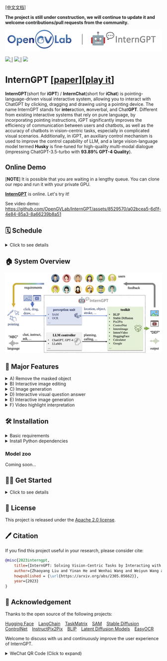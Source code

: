 [[中文文档]](README_CN.md)

**The project is still under construction, we will continue to update it and welcome contributions/pull requests from the community.**

<p align="center"><img src="./assets/gvlab_logo.png" width="600"></p>

<a src="https://img.shields.io/discord/1099920215724277770?label=Discord&logo=discord" href="https://discord.gg/khWBFnCgAN">
    <img src="https://img.shields.io/discord/1099920215724277770?label=Discord&logo=discord"> </a> | <a src="https://img.shields.io/badge/GPU%20Demo-Open-green?logo=alibabacloud" href="https://ichat.opengvlab.com">
    <img src="https://img.shields.io/badge/Demo-Open-green?logo=alibabacloud"> </a> | <a src="https://img.shields.io/twitter/follow/opengvlab?style=social" href="https://twitter.com/opengvlab">
    <img src="https://img.shields.io/twitter/follow/opengvlab?style=social">  </a> 
    


# InternGPT [[paper](https://arxiv.org/pdf/2305.05662.pdf)][[play it](https://igpt.opengvlab.com/)]


<!-- ## Description -->
**InternGPT**(short for **iGPT**) / **InternChat**(short for **iChat**) is pointing-language-driven visual interactive system, allowing you to interact with ChatGPT by clicking, dragging and drawing using a pointing device. The name InternGPT stands for **inter**action, **n**onverbal, and Chat**GPT**. Different from existing interactive systems that rely on pure language, by incorporating pointing instructions, iGPT significantly improves the efficiency of communication between users and chatbots, as well as the accuracy of chatbots in vision-centric tasks, especially in complicated visual scenarios. Additionally, in iGPT, an auxiliary control mechanism is used to improve the control capability of LLM, and a large vision-language model termed **Husky** is fine-tuned for high-quality multi-modal dialogue (impressing ChatGPT-3.5-turbo with **93.89% GPT-4 Quality**).

## Online Demo
[**NOTE**] It is possible that you are waiting in a lengthy queue. You can clone our repo and run it with your private GPU.

[**InternGPT**](https://igpt.opengvlab.com/) is online. Let's try it!


See video demo: https://github.com/OpenGVLab/InternGPT/assets/8529570/a02bcea5-6d1f-4e84-85a3-8a66239b8a51


## 🗓️ Schedule
<details>
<summary>Click to see details</summary>

- [ ] Support Chinese
- [ ] Support MOSS
- [ ] More powerful foundation models based on [InternImage](https://github.com/OpenGVLab/InternImage) and [InternVideo](https://github.com/OpenGVLab/InternVideo)
- [ ] More accurate interactive experience
- [ ] OpenMMLab Toolkit
- [ ] Web page & code generation 
- [x] Support voice assistant
- [x] Support click interaction
- [x] Interactive image editing
- [x] Interactive image generation
- [x] Interactive visual question answering
- [x] Segment Anything
- [x] Image inpainting
- [x] Image caption
- [x] image matting
- [x] Optical character recognition
- [x] Action recognition
- [x] Video caption
- [x] Video dense caption
- [x] video highlight interpretation
</details>




## 🏠 System Overview
<p align="center"><img src="./assets/arch1.png" alt="Logo"></p>

## 🎁 Major Features
<!-- <summary>Evaluate the fine-tuned EVA (<code>336px, patch_size=14</code>) on <b>ImageNet-1K val</b> with a single node (click to expand).</summary> -->
<!--<!-- <p align="center"><img src="./assets/online_demo.gif" alt="Logo"></p> -->  
<details>
<summary>A) Remove the masked object</summary>
<p align="center"><img src="./assets/demo2.gif" width="500"></p>
</details>

<details>
<summary>B) Interactive image editing</summary>
<p align="center"><img src="./assets/tower.gif" width="500"></p>
</details>

<details>
<summary>C) Image generation</summary>
<p align="center"><img src="./assets/demo4.gif" width="500"></p>
</details>

<details>
<summary>D) Interactive visual question answer</summary>
<p align="center"><img src="./assets/demo5.gif" width="500"></p>
</details>

<details>
<summary>E) Interactive image generation</summary>
<p align="center"><img src="https://github.com/OpenGVLab/InternGPT/assets/8529570/2b0da08e-af86-453d-99e5-1327f93aa917" width="500"></p>
</details>

<details>
<summary>F) Video highlight interpretation</summary>
<p align="center"><img src="./assets/demo6.jpg" width="500"></p>
</details>


<!-- ![alt]("./assets/demo5.gif" "title") -->


## 🛠️ Installation

<!-- ### Basic requirements -->
<details>
<summary>Basic requirements</summary>

- Linux 
- Python 3.8+ 
- PyTorch 1.12+
- CUDA 11.6+ 
- GCC & G++ 5.4+
- GPU Memory >= 17G for loading basic tools (HuskyVQA, SegmentAnything, ImageOCRRecognition)
</details>

<!-- ### Install Python dependencies -->
<details>
<summary>Install Python dependencies</summary>

```shell
pip install -r requirements.txt
```
</details>


### Model zoo
Coming soon...

## 👨‍🏫 Get Started 
<details>
<summary>Click to see details</summary>

Running the following shell can start a gradio service:
```shell
python -u app.py --load "HuskyVQA_cuda:0,SegmentAnything_cuda:0,ImageOCRRecognition_cuda:0" --port 3456
```

if you want to enable the voice assistant, please use `openssl` to generate the certificate:
```shell
mkdir certificate
openssl req -x509 -newkey rsa:4096 -keyout certificate/key.pem -out certificate/cert.pem -sha256 -days 365 -nodes
```

and then run:
```shell
python -u app.py --load "HuskyVQA_cuda:0,SegmentAnything_cuda:0,ImageOCRRecognition_cuda:0" --port 3456 --https
```
</details>



## 🎫 License

This project is released under the [Apache 2.0 license](LICENSE). 

## 🖊️ Citation
<!-- <details>
<summary>If you find this project useful in your research, please consider cite:</summary>

```BibTeX
@misc{2023interngpt,
    title={InternGPT: Solving Vision-Centric Tasks by Interacting with Chatbots Beyond Language},
    author={Zhaoyang Liu and Yinan He and Wenhai Wang and Weiyun Wang and Yi Wang and Shoufa Chen and Qinglong Zhang and Yang Yang and Qingyun Li and Jiashuo Yu and Kunchang Li and Zhe Chen and Xue Yang and Xizhou Zhu and Yali Wang and Limin Wang and Ping Luo and Jifeng Dai and Yu Qiao},
    howpublished = {\url{https://arxiv.org/abs/2305.05662}},
    year={2023}
}
```
</details> -->
If you find this project useful in your research, please consider cite:

```BibTeX
@misc{2023interngpt,
    title={InternGPT: Solving Vision-Centric Tasks by Interacting with ChatGPT Beyond Language},
    author={Zhaoyang Liu and Yinan He and Wenhai Wang and Weiyun Wang and Yi Wang and Shoufa Chen and Qinglong Zhang and Yang Yang and Qingyun Li and Jiashuo Yu and Kunchang Li and Zhe Chen and Xue Yang and Xizhou Zhu and Yali Wang and Limin Wang and Ping Luo and Jifeng Dai and Yu Qiao},
    howpublished = {\url{https://arxiv.org/abs/2305.05662}},
    year={2023}
}
```

## 🤝 Acknowledgement
Thanks to the open source of the following projects:

[Hugging Face](https://github.com/huggingface) &#8194;
[LangChain](https://github.com/hwchase17/langchain) &#8194;
[TaskMatrix](https://github.com/microsoft/TaskMatrix) &#8194;
[SAM](https://github.com/facebookresearch/segment-anything) &#8194;
[Stable Diffusion](https://github.com/CompVis/stable-diffusion) &#8194; 
[ControlNet](https://github.com/lllyasviel/ControlNet) &#8194; 
[InstructPix2Pix](https://github.com/timothybrooks/instruct-pix2pix) &#8194; 
[BLIP](https://github.com/salesforce/BLIP) &#8194;
[Latent Diffusion Models](https://github.com/CompVis/latent-diffusion) &#8194;
[EasyOCR](https://github.com/JaidedAI/EasyOCR) &#8194;


Welcome to discuss with us and continuously improve the user experience of InternGPT.

<details>
<summary>WeChat QR Code (Click to expand)</summary>

<p align="center"><img width="500" alt="image" src="https://pjlab-gvm-data.oss-cn-shanghai.aliyuncs.com/papers/media/wechat_group.jpg"></p> 
</details>


